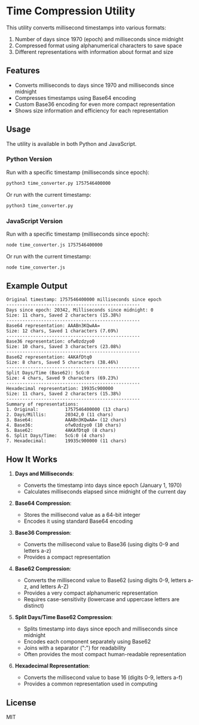 # Time Compression Utility

This utility converts millisecond timestamps into various formats:

1. Number of days since 1970 (epoch) and milliseconds since midnight
2. Compressed format using alphanumerical characters to save space
3. Different representations with information about format and size

## Features

- Converts milliseconds to days since 1970 and milliseconds since midnight
- Compresses timestamps using Base64 encoding
- Custom Base36 encoding for even more compact representation
- Shows size information and efficiency for each representation

## Usage

The utility is available in both Python and JavaScript.

### Python Version

Run with a specific timestamp (milliseconds since epoch):

```bash
python3 time_converter.py 1757546400000
```

Or run with the current timestamp:

```bash
python3 time_converter.py
```

### JavaScript Version

Run with a specific timestamp (milliseconds since epoch):

```bash
node time_converter.js 1757546400000
```

Or run with the current timestamp:

```bash
node time_converter.js
```

## Example Output

```
Original timestamp: 1757546400000 milliseconds since epoch
--------------------------------------------------
Days since epoch: 20342, Milliseconds since midnight: 0
Size: 11 chars, Saved 2 characters (15.38%)
--------------------------------------------------
Base64 representation: AAABn3KQwAA=
Size: 12 chars, Saved 1 characters (7.69%)
--------------------------------------------------
Base36 representation: ofw0zdzyo0
Size: 10 chars, Saved 3 characters (23.08%)
--------------------------------------------------
Base62 representation: 4AKAfDtq0
Size: 8 chars, Saved 5 characters (38.46%)
--------------------------------------------------
Split Days/Time (Base62): 5cG:0
Size: 4 chars, Saved 9 characters (69.23%)
--------------------------------------------------
Hexadecimal representation: 19935c900000
Size: 11 chars, Saved 2 characters (15.38%)
--------------------------------------------------
Summary of representations:
1. Original:          1757546400000 (13 chars)
2. Days/Millis:       20342,0 (11 chars)
3. Base64:            AAABn3KQwAA= (12 chars)
4. Base36:            ofw0zdzyo0 (10 chars)
5. Base62:            4AKAfDtq0 (8 chars)
6. Split Days/Time:   5cG:0 (4 chars)
7. Hexadecimal:       19935c900000 (11 chars)
```

## How It Works

1. **Days and Milliseconds**:
   - Converts the timestamp into days since epoch (January 1, 1970)
   - Calculates milliseconds elapsed since midnight of the current day

2. **Base64 Compression**:
   - Stores the millisecond value as a 64-bit integer
   - Encodes it using standard Base64 encoding

3. **Base36 Compression**:
   - Converts the millisecond value to Base36 (using digits 0-9 and letters a-z)
   - Provides a compact representation

4. **Base62 Compression**:
   - Converts the millisecond value to Base62 (using digits 0-9, letters a-z, and letters A-Z)
   - Provides a very compact alphanumeric representation
   - Requires case-sensitivity (lowercase and uppercase letters are distinct)

5. **Split Days/Time Base62 Compression**:
   - Splits timestamp into days since epoch and milliseconds since midnight
   - Encodes each component separately using Base62
   - Joins with a separator (":") for readability
   - Often provides the most compact human-readable representation

6. **Hexadecimal Representation**:
   - Converts the millisecond value to base 16 (digits 0-9, letters a-f)
   - Provides a common representation used in computing

## License

MIT
